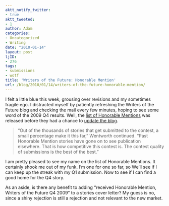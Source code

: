 ```yaml
---
aktt_notify_twitter:
- true
aktt_tweeted:
- 1
author: Adam
categories:
- Uncategorized
- Writing
date: "2010-01-14"
layout: post
ljID:
- 276
tags:
- submissions
- wotf
title: 'Writers of the Future: Honorable Mention'
url: /blog/2010/01/14/writers-of-the-future-honorable-mention/
---
```

I felt a little blue this week, grousing over revisions and my sometimes fragile ego. I distracted myself by patiently refreshing the Writers of the Future blog and checking the mail every few minutes, hoping to see some word of the 2009 Q4 results. Well, the [list of Honorable Mentions](1) was released before they had a chance to [update the blog](2).

> &#8220;Out of the thousands of stories that get submitted to the contest, a small percentage make it this far,&#8221; Wentworth continued. &#8220;Past Honorable Mention stories have gone on to see publication elsewhere. That is how competitive this contest is. The contest quality of submissions is the best of the best.&#8221;

I am pretty pleased to see my name on the list of Honorable Mentions. It certainly shook me out of my funk. I&#8217;m one for one so far, so We&#8217;ll see if I can keep up the streak with my Q1 submission. Now to see if I can find a good home for the Q4 story.

As an aside, is there any benefit to adding &#8220;received Honorable Mention, Writers of the Future Q4 2009&#8221; to a stories cover letter? My guess is no, since a shiny rejection is still a rejection and not relevant to the new market.

 [1]: http://www.prnewswire.com/news-releases/honorable-mentions-announced-in-international-writers-of-the-future-contest-81153092.html
 [2]: http://wotfblog.galaxypress.com/2010/01/second-set-of-honorable-mentions.html
